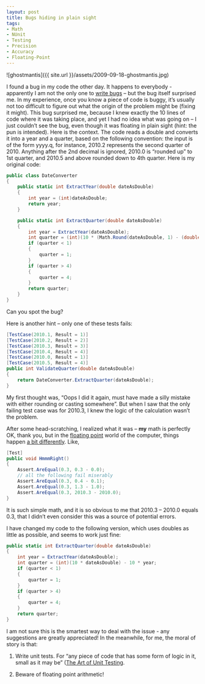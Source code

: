 ```yaml
---
layout: post
title: Bugs hiding in plain sight
tags:
- Math
- NUnit
- Testing
- Precision
- Accuracy
- Floating-Point
---
```


![ghostmantis]({{ site.url }}/assets/2009-09-18-ghostmantis.jpg)

I found a bug in my code the other day. It happens to everybody - apparently I am not the only one to [write bugs](http://www.codinghorror.com/blog/archives/000099.html) – but the bug itself surprised me. In my experience, once you know a piece of code is buggy, it’s usually not too difficult to figure out what the origin of the problem might be (fixing it might). This bug surprised me, because I knew exactly the 10 lines of code where it was taking place, and yet I had no idea what was going on – I just couldn’t see the bug, even though it was floating in plain sight (hint: the pun is intended).  Here is the context. The code reads a double and converts it into a year and a quarter, based on the following convention: the input is of the form yyyy.q, for instance, 2010.2 represents the second quarter of 2010. Anything after the 2nd decimal is ignored, 2010.0 is “rounded up” to 1st quarter, and 2010.5 and above rounded down to 4th quarter.  Here is my original code:

``` csharp 
public class DateConverter
{
    public static int ExtractYear(double dateAsDouble)
    {
        int year = (int)dateAsDouble;
        return year;
    }

    public static int ExtractQuarter(double dateAsDouble)
    {
        int year = ExtractYear(dateAsDouble);
        int quarter = (int)(10 * (Math.Round(dateAsDouble, 1) - (double)year));
        if (quarter < 1)
        {
            quarter = 1;
        }
        if (quarter > 4)
        {
            quarter = 4;
        }
        return quarter;
    }
}
``` 

Can you spot the bug?

<!--more-->

Here is another hint – only one of these tests fails:

``` csharp 
[TestCase(2010.1, Result = 1)]
[TestCase(2010.2, Result = 2)]
[TestCase(2010.3, Result = 3)]
[TestCase(2010.4, Result = 4)]
[TestCase(2010.0, Result = 1)]
[TestCase(2010.5, Result = 4)]
public int ValidateQuarter(double dateAsDouble)
{
    return DateConverter.ExtractQuarter(dateAsDouble);
}
``` 

My first thought was, “Oops I did it again, must have made a silly mistake with either rounding or casting somewhere”. But when I saw that the only failing test case was for 2010.3, I knew the logic of the calculation wasn’t the problem.

After some head-scratching, I realized what it was – **my** math is perfectly OK, thank you, but in the [floating point](http://www.extremeoptimization.com/resources/Articles/FPDotNetConceptsAndFormats.aspx) world of the computer, things happen [a bit differently](http://www.codinghorror.com/blog/archives/001266.html). Like,

``` csharp 
[Test]
public void HmmmRight()
{
    Assert.AreEqual(0.3, 0.3 - 0.0);
    // all the following fail miserably
    Assert.AreEqual(0.3, 0.4 - 0.1);
    Assert.AreEqual(0.3, 1.3 - 1.0);
    Assert.AreEqual(0.3, 2010.3 - 2010.0);
}
``` 

It is such simple math, and it is so obvious to me that 2010.3 – 2010.0 equals 0.3, that I didn’t even consider this was a source of potential errors.

I have changed my code to the following version, which uses doubles as little as possible, and seems to work just fine:

``` csharp 
public static int ExtractQuarter(double dateAsDouble)
{
    int year = ExtractYear(dateAsDouble);
    int quarter = (int)(10 * dateAsDouble) - 10 * year;
    if (quarter < 1)
    {
        quarter = 1;
    }
    if (quarter > 4)
    {
        quarter = 4;
    }
    return quarter;
}
``` 

I am not sure this is the smartest way to deal with the issue - any suggestions are greatly appreciated! In the meanwhile, for me, the moral of story is that:

1) Write unit tests. For “any piece of code that has some form of logic in it, small as it may be” ([The Art of Unit Testing](http://www.artofunittesting.com/).

2) Beware of floating point arithmetic!
